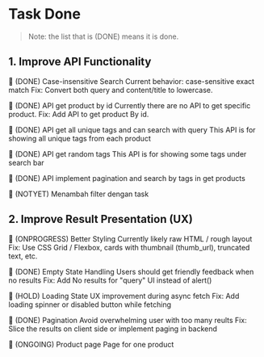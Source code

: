# Task Done

> Note: the list that is (DONE) means it is done.

## 1. Improve API Functionality

🔸 (DONE) Case-insensitive Search
Current behavior: case-sensitive exact match
Fix: Convert both query and content/title to lowercase.

🔸 (DONE) API get product by id
Currently there are no API to get specific product.
Fix: Add API to get product By id.

🔸 (DONE) API get all unique tags and can search with query
This API is for showing all unique tags from each product

🔸 (DONE) API get random tags
This API is for showing some tags under search bar

🔸 (DONE) API implement pagination and search by tags in get products

🔸 (NOTYET) Menambah filter dengan task

## 2. Improve Result Presentation (UX)

🔸 (ONPROGRESS) Better Styling
Currently likely raw HTML / rough layout
Fix: Use CSS Grid / Flexbox, cards with thumbnail (thumb_url), truncated text, etc.

🔸 (DONE) Empty State Handling
Users should get friendly feedback when no results
Fix: Add No results for "query" UI instead of alert()

🔸 (HOLD) Loading State
UX improvement during async fetch
Fix: Add loading spinner or disabled button while fetching

🔸 (DONE) Pagination
Avoid overwhelming user with too many reults
Fix: Slice the results on client side or implement paging in backend

🔸 (ONGOING) Product page
Page for one product
